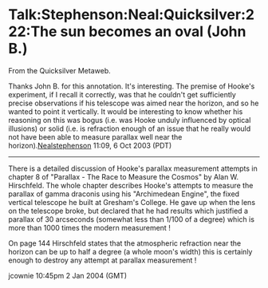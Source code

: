 
# Talk:Stephenson:Neal:Quicksilver:222:The sun becomes an oval (John B.)

From the Quicksilver Metaweb.

Thanks John B. for this annotation. It's interesting. The premise of Hooke's experiment, if I recall it correctly, was that he couldn't get sufficiently precise observations if his telescope was aimed near the horizon, and so he wanted to point it vertically. It would be interesting to know whether his reasoning on this was bogus (i.e. was Hooke unduly influenced by optical illusions) or solid (i.e. is refraction enough of an issue that he really would not have been able to measure parallax well near the horizon).[Nealstephenson](/user-nealstephenson) 11:09, 6 Oct 2003 (PDT)


---



There is a detailed discussion of Hooke's parallax measurement attempts in chapter 8 of
"Parallax - The Race to Measure the Cosmos" by Alan W. Hirschfeld. The whole chapter describes Hooke's attempts to measure the parallax of gamma draconis using his "Archimedean Engine", the fixed vertical telescope he built at Gresham's College. He gave up when the lens on the telescope broke, but declared that he had results which justified a parallax of 30 arcseconds (somewhat less than 1/100 of a degree) which is more than 1000 times the modern measurement !

On page 144 Hirschfeld states that the atmospheric refraction near the horizon can be up to half a degree (a whole moon's width) this is certainly enough to destroy any attempt at parallax measurement !

jcownie 10:45pm 2 Jan 2004 (GMT)
